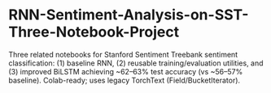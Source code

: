 # RNN-Sentiment-Analysis-on-SST-Three-Notebook-Project
Three related notebooks for Stanford Sentiment Treebank sentiment classification: (1) baseline RNN, (2) reusable training/evaluation utilities, and (3) improved BiLSTM achieving ~62–63% test accuracy (vs ~56–57% baseline). Colab-ready; uses legacy TorchText (Field/BucketIterator).
